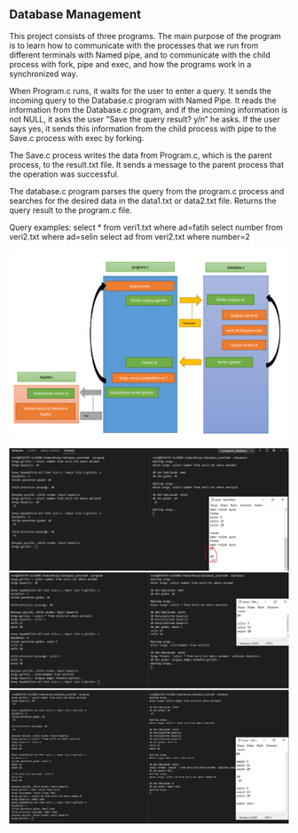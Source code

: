 
## Database Management
This project consists of three programs. The main purpose of the program is to learn how to communicate with the processes that we run from different terminals with Named pipe, and to communicate with the child process with fork, pipe and exec, and how the programs work in a synchronized way.

When Program.c runs, it waits for the user to enter a query. It sends the incoming query to the Database.c program with Named Pipe. It reads the information from the Database.c program, and if the incoming information is not NULL, it asks the user "Save the query result? y/n” he asks. If the user says yes, it sends this information from the child process with pipe to the Save.c process with exec by forking.

The Save.c process writes the data from Program.c, which is the parent process, to the result.txt file. It sends a message to the parent process that the operation was successful.

The database.c program parses the query from the program.c process and searches for the desired data in the data1.txt or data2.txt file. Returns the query result to the program.c file.

Query examples:
select * from veri1.txt where ad=fatih
select number from veri2.txt where ad=selin
select ad from veri2.txt where number=2

![SS4](https://raw.githubusercontent.com/omerkucuker/DatabaseYonetim/main/ss4.PNG)

![SS1](https://raw.githubusercontent.com/omerkucuker/DatabaseYonetim/main/ss1.PNG)
![SS2](https://raw.githubusercontent.com/omerkucuker/DatabaseYonetim/main/ss2.PNG)
![SS3](https://raw.githubusercontent.com/omerkucuker/DatabaseYonetim/main/ss3.PNG)



